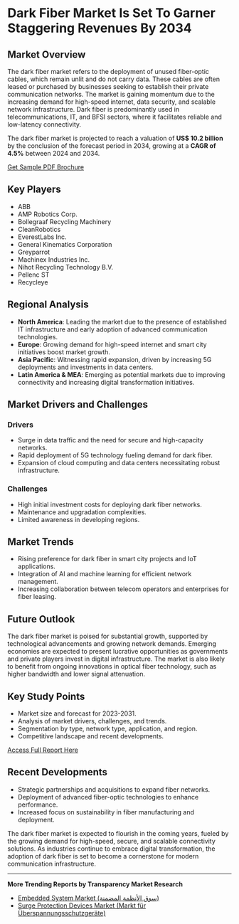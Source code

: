 
# Dark Fiber Market Is Set To Garner Staggering Revenues By 2034

## Market Overview

The dark fiber market refers to the deployment of unused fiber-optic cables, which remain unlit and do not carry data. These cables are often leased or purchased by businesses seeking to establish their private communication networks. The market is gaining momentum due to the increasing demand for high-speed internet, data security, and scalable network infrastructure. Dark fiber is predominantly used in telecommunications, IT, and BFSI sectors, where it facilitates reliable and low-latency connectivity.

The dark fiber market is projected to reach a valuation of **US$ 10.2 billion** by the conclusion of the forecast period in 2034, growing at a **CAGR of 4.5%** between 2024 and 2034.

[Get Sample PDF Brochure](https://www.transparencymarketresearch.com/sample/sample.php?flag=S\&rep_id=82521)

## Key Players

- ABB
- AMP Robotics Corp.
- Bollegraaf Recycling Machinery
- CleanRobotics
- EverestLabs Inc.
- General Kinematics Corporation
- Greyparrot
- Machinex Industries Inc.
- Nihot Recycling Technology B.V.
- Pellenc ST
- Recycleye

## Regional Analysis

- **North America**: Leading the market due to the presence of established IT infrastructure and early adoption of advanced communication technologies.
- **Europe**: Growing demand for high-speed internet and smart city initiatives boost market growth.
- **Asia Pacific**: Witnessing rapid expansion, driven by increasing 5G deployments and investments in data centers.
- **Latin America & MEA**: Emerging as potential markets due to improving connectivity and increasing digital transformation initiatives.

## Market Drivers and Challenges

### Drivers

- Surge in data traffic and the need for secure and high-capacity networks.
- Rapid deployment of 5G technology fueling demand for dark fiber.
- Expansion of cloud computing and data centers necessitating robust infrastructure.

### Challenges

- High initial investment costs for deploying dark fiber networks.
- Maintenance and upgradation complexities.
- Limited awareness in developing regions.

## Market Trends

- Rising preference for dark fiber in smart city projects and IoT applications.
- Integration of AI and machine learning for efficient network management.
- Increasing collaboration between telecom operators and enterprises for fiber leasing.

## Future Outlook

The dark fiber market is poised for substantial growth, supported by technological advancements and growing network demands. Emerging economies are expected to present lucrative opportunities as governments and private players invest in digital infrastructure. The market is also likely to benefit from ongoing innovations in optical fiber technology, such as higher bandwidth and lower signal attenuation.

## Key Study Points

- Market size and forecast for 2023-2031.
- Analysis of market drivers, challenges, and trends.
- Segmentation by type, network type, application, and region.
- Competitive landscape and recent developments.

[Access Full Report Here](https://www.transparencymarketresearch.com/dark-fiber-market.html)

## Recent Developments

- Strategic partnerships and acquisitions to expand fiber networks.
- Deployment of advanced fiber-optic technologies to enhance performance.
- Increased focus on sustainability in fiber manufacturing and deployment.

The dark fiber market is expected to flourish in the coming years, fueled by the growing demand for high-speed, secure, and scalable connectivity solutions. As industries continue to embrace digital transformation, the adoption of dark fiber is set to become a cornerstone for modern communication infrastructure.

---

**More Trending Reports by Transparency Market Research**

- [Embedded System Market (سوق الأنظمة المضمنة)](https://www.prnewswire.com/news-releases/embedded-system-market-size-worth--159-12-billion-by-2031-cagr-7-7---tmr-study-301653037.html)
- [Surge Protection Devices Market (Markt für Überspannungsschutzgeräte)](https://www.globenewswire.com/en/news-release/2023/11/20/2783517/32656/en/Surge-Protection-Device-Market-is-Anticipated-to-Reach-USD-4-9-billion-by-2031-at-a-CAGR-5-3-TMR-Report-Study.html)
